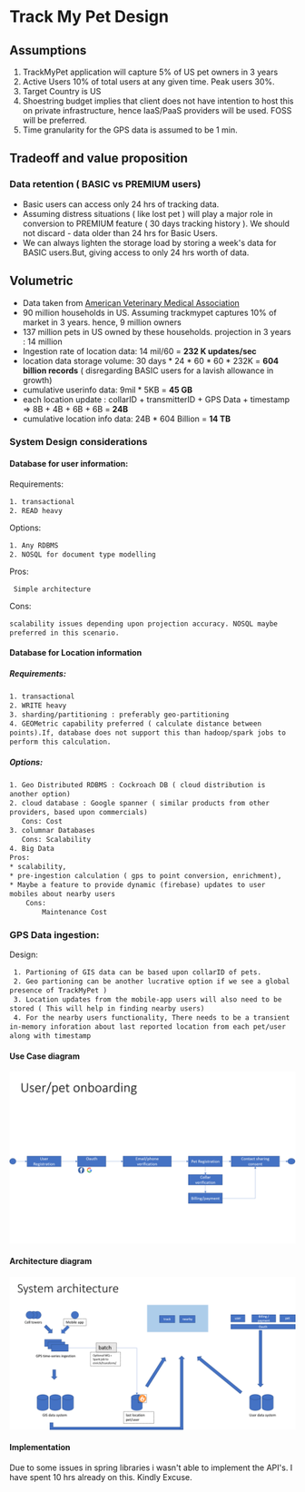 # Track My Pet Design

## Assumptions
 1. TrackMyPet application will capture 5% of US pet owners in 3 years
 2. Active Users 10% of total users at any given time. Peak users 30%.
 3. Target Country is US
 4. Shoestring budget implies that client does not have intention to host this on private infrastructure, hence IaaS/PaaS providers will be used. FOSS will be preferred.
 5. Time granularity for the GPS data is assumed to be 1 min.


## Tradeoff and value proposition
 
 ### Data retention ( BASIC vs PREMIUM users)
- Basic users can access only 24 hrs of tracking data. 
- Assuming distress situations ( like lost pet ) will play a major role in conversion to PREMIUM feature ( 30 days tracking history ). We should not discard - data older than 24 hrs for Basic Users. 
- We can always lighten the storage load by storing a week's data for BASIC users.But, giving access to only 24 hrs worth of data.
 

## Volumetric
- Data taken from [American Veterinary Medical Association](https://www.avma.org/resources-tools/reports-statistics/us-pet-ownership-statistics)
- 90 million households in US. Assuming trackmypet captures 10% of market in 3 years. hence, 9 million owners 
- 137 million pets in US owned by these households. projection in 3 years : 14 million
- Ingestion rate of location data: 14 mil/60 = **232 K updates/sec**
- location data storage volume: 30 days * 24 * 60 * 60 * 232K = **604 billion records**
 ( disregarding BASIC users for a lavish allowance in growth)
- cumulative userinfo data: 9mil * 5KB = **45 GB**  
- each location update : collarID + transmitterID + GPS Data + timestamp => 8B + 4B + 6B + 6B = **24B**
- cumulative location info data: 24B * 604 Billion = **14 TB**

### System Design considerations
    
#### Database for user information:
Requirements:

    1. transactional 
    2. READ heavy 
Options:  

    1. Any RDBMS  
    2. NOSQL for document type modelling  
Pros:  

     Simple architecture  
Cons:  

    scalability issues depending upon projection accuracy. NOSQL maybe preferred in this scenario.

#### Database for Location information
 ##### Requirements:  
    1. transactional
    2. WRITE heavy
    3. sharding/partitioning : preferably geo-partitioning
    4. GEOMetric capability preferred ( calculate distance between points).If, database does not support this than hadoop/spark jobs to perform this calculation.
 
 ##### Options:
    1. Geo Distributed RDBMS : Cockroach DB ( cloud distribution is another option)
    2. cloud database : Google spanner ( similar products from other providers, based upon commercials)
       Cons: Cost
    3. columnar Databases 
       Cons: Scalability    
    4. Big Data    
    Pros:
    * scalability,     
    * pre-ingestion calculation ( gps to point conversion, enrichment),    
    * Maybe a feature to provide dynamic (firebase) updates to user mobiles about nearby users    
        Cons:    
            Maintenance Cost    
    


### GPS Data ingestion:
Design:

     1. Partioning of GIS data can be based upon collarID of pets. 
     2. Geo partioning can be another lucrative option if we see a global presence of TrackMyPet )
     3. Location updates from the mobile-app users will also need to be stored ( This will help in finding nearby users)
     4. For the nearby users functionality, There needs to be a transient in-memory inforation about last reported location from each pet/user along with timestamp


#### Use Case diagram
![Use Case Diagram](images/UX.png)

#### Architecture diagram
![Architecture Diagram](images/arch.png)

#### Implementation
Due to some issues in spring libraries i wasn't able to implement the API's. I have spent 10 hrs already on this.
Kindly Excuse.